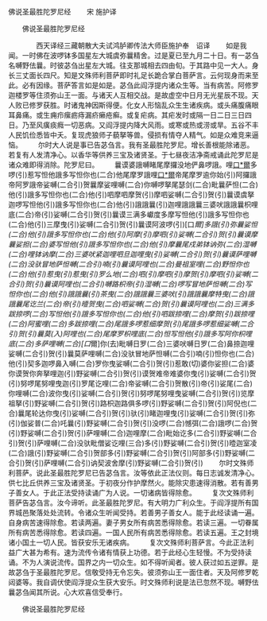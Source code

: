   佛说圣最胜陀罗尼经
　　宋 施护译




　　佛说圣最胜陀罗尼经

　　　　西天译经三藏朝散大夫试鸿胪卿传法大师臣施护奉　诏译
　　如是我闻。一时佛在波啰钵多国星左大城虞弥曩精舍。过是夏已至九月二十日。有一苾刍名嚩野佉曩。时彼苾刍出星左大城。往支那城相去四由旬。于其路中见一大人。身长三丈面长四尺。知是文殊师利菩萨即时礼足长跪合掌白菩萨言。云何现身而来至此。必有因缘。菩萨答言如是如是。苾刍此阎浮提内诸众生等。当有病苦。阿修罗迦楼罗等住须弥山王一面。与诸天人互相交战。是故虚空中日月无光星辰不现。天人败已修罗获胜。时诸鬼神因斯得便。化女人形恼乱众生生诸疾病。或头痛腹痛眼耳鼻痛。或生痈疖瘰疬痔漏疥癞疮癣。或复疟病。其疟发时或隔一日二日三日四日。乃至风癀痰癊一切恶病。又阎浮提内降大风雨。或寒或热或涝或旱。五谷不丰人民饥俭悉皆中夭。复现虎狼师子藐拏等兽。侵损有情夺人精气。如是众难竞来逼恼。
　　尔时大人说是事已告苾刍言。我有圣最胜陀罗尼。增长善根能除诸恶。若复有人发清净心。以香华等供养三宝及诸贤圣。于七昼夜洁净斋戒诵此陀罗尼是诸众难即得消除。陀罗尼曰。
　　曩谟婆誐嚩睹尾摩攞没地俨鼻啰誐。哩[口*爾](二合)多啰(引)惹写怛他誐多写怛你也(二合)他尾摩罗誐哩[口*爾](二合)帝尾摩罗逾你始(引)阿攞誐帝阿罗誐帝娑嚩(二合引)贺曩摩娑哩嚩(二合)你嚩啰拏尾瑟剑(二合)毗曩萨怛(二合)他(引)誐多写怛你也(二合)他(引)呬摩呬摩贺(引)摩呬娑嚩(二合引)贺(引)曩谟虞拏迦啰写怛他(引)誐多写怛你也(二合)他(引)誐誐曩(引)迦哩誐誐曩三婆吠誐誐曩枳哩底(二合)帝(引)娑嚩(二合引)贺(引)曩谟三满多巘度多摩写怛他(引)誐多写怛你也(二合)他(引)三摩曳(引)娑嚩(二合引)贺(引)曩谟阿波啰(引)[口*爾]多誐(引)弥曩娑怛(二合)他(引)誐多写怛你也(二合)他(引)阿摩(引)摩呬(引)娑嚩(二合引)贺(引)曩谟摩曩娑担(二合)婆写怛他(引)誐多写怛你也(二合)他(引)摩曩尾戍弟钵讷弥(二合)湿嚩(二合)哩钵讷摩(二合)三婆吠紧迦哩呬旦迦哩曳(引)娑嚩(二合引)贺(引)曩谟萨哩嚩(二合)没驮冒地萨怛嚩(二合引)喃(引)曩谟阿哩也(二合)曼祖室哩(二合)野怛你也(二合)他(引)惹曳(引)惹曳(引)罗么地(二合)呬(引)摩呬(引)摩贺(引)摩呬(引)娑嚩(二合引)贺(引)曩谟阿哩也(二合引)嚩路枳帝(引)湿嚩(二合)啰写冒地萨怛嚩(二合)写怛你也(二合)他(引)誐誐曩(引)茶曳(二合)誐誐曩三婆吠(引)誐誐曩摩特曳(二合)誐誐曩尾讫兰(二合)帝(引)曀贺曳(二合)呬娑嚩(二合)贺(引)曩谟阿哩也(二合)三满多跋捺啰(二合)写怛他(引)誐多写怛你也(二合)他(引)呬跋捺哩(二合)摩贺(引)跋捺哩(二合)阿蜜哩(二合)多跋捺哩(二合)尾誐多啰惹细摩贺(引)尾誐多啰惹细娑嚩(二合引)贺(引)曩莫(入)阿哩也(二合)尾摩罗枳哩底(二合)怛写怛他(引)誐多写阿你枳哩底(二合)多萨哩嚩(二合)[口*爾]你(去)毗嚩日罗(二合)三婆吠嚩日罗(二合)鼻捺迦哩娑嚩(二合引)贺(引)曩莫萨哩嚩(二合)没驮冒地萨怛嚩(二合引)喃(引)怛你也(二合)他(引)契多迦啰鼻入嚩(二合)罗你曳娑嚩(二合引)贺(引)惹敢(切)婆你娑担(二合)婆你谟贺你奔拏哩迦(引)野娑嚩(二合引)贺(引)谟贺难帝难婆你曳(引)娑嚩(二合引)贺(引)努啰尾努哩曳迦(引)罗尾讫哩(二合)帝娑嚩(二合引)贺散(引)帝(引)娑尾(二合)你哩嚩(二合)波你曳(引)娑嚩(二合引)贺(引)努啰尾努哩曳娑嚩(二合引)贺(引)览摩祖拏(引)野娑嚩(二合引)贺(引)路枳迦路俱多啰(引)野娑嚩(二合引)贺(引)阿倪也(二合)曩尾轮达你曳(引)娑嚩(二合引)贺(引)驮(引)睹迦哩曳(引)娑嚩(二合引)贺(引)弥(引)伽娑普(二合)吒曩(引)野娑嚩(二合引)贺(引)没啰(二合)憾弭(二合)誐啰(二合)贺(引)野娑嚩(二合引)贺(引)萨哩嚩(二合)迦哩摩(二合)毗始讫多(二合引)野娑嚩(二合引)贺(引)萨哩嚩(二合)没驮毗僧娑讫哩(三合)多(引)野娑嚩(二合引)贺(引)曀迦室凌(二合)誐(引)野娑嚩(二合引)贺部多(引)野娑嚩(二合引)贺(引)阿部多(引)野娑嚩(二合引)贺(引)萨哩嚩(二合引)讷契波舍摩(引)野娑嚩(二合引)贺(引)
　　尔时文殊师利菩萨。说此圣最胜陀罗尼已告苾刍言。汝等依此正法仪则。每日志诚发清净心。供七比丘供养三宝及诸贤圣。于初夜分作护摩然火。能除灾患速得消散。若有善男子善女人。于此正法受持读诵广为人说。一切诸病皆得除愈。
　　复次文殊师利菩萨告苾刍言。汝今谛听。此圣最胜陀罗尼。有大明力广利众生。于阎浮提所有国界城邑聚落处处流转。令诸众生听闻受持。若善男子善女人。能于此经读诵一遍。自身病苦速得除愈。若读两遍。妻子男女所有病苦悉得除愈。若读三遍。一切眷属所有病苦悉得除愈。若读四遍。一国人民所有病苦悉得除愈。若读五遍。王之封境诸小国土一切人民。皆获安乐无诸疾病。
　　复次文殊师利菩萨言。今此正法利益广大甚为希有。速为流传令诸有情获上功德。若于此经心生轻慢。不为受持读诵。不为人演说流传。国界之内一切众生。如不得听闻者。彼人获过如五逆罪。是故苾刍于圣最胜陀罗尼。信敬受持无令忘失。彼须弥山王一面住者。天及阿修罗乾闼婆等。我自调伏使阎浮提众生获大安乐。时文殊师利说是法已忽然不现。嚩野佉曩苾刍闻其所说。心大欢喜信受奉行。

　　佛说圣最胜陀罗尼经



